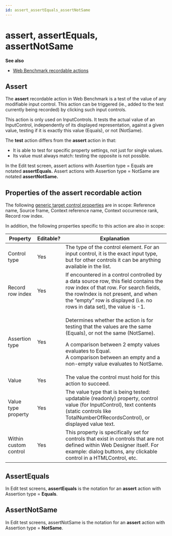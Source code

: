```yaml
---
id: assert_assertEquals_assertNotSame
---
```


# assert, assertEquals, assertNotSame

**See also**

- [Web Benchmark recordable actions](/docs/Web%20and%20app%20UIs/Web%20Benchmark%20recordable%20actions)

## **Assert**

The **assert** recordable action in Web Benchmark is a test of the value of any modifiable input control. This action can be triggered (ie., added to the test currently being recorded) by clicking such input controls.

This action is only used on InputControls. It tests the actual value of an InputControl, independently of its displayed representation, against a given value, testing if it is exactly this value (Equals), or not (NotSame).

The **test** action differs from the **assert** action in that:

- It is able to test for specific property settings, not just for single values.
- Its value must always match: testing the opposite is not possible.

In the Edit test screen, assert actions with Assertion type = Equals are notated **assertEquals.** Assert actions with Assertion type = NotSame are notated **assertNotSame.**

## Properties of the **assert** recordable action

The following [generic target control properties](/docs/Web%20and%20app%20UIs/Testing%20your%20web%20application%20with%20USoft%20Web%20Benchmark/Web%20Benchmark%20test%20editing%20Identifying%20target%20controls%20and%20their%20properties.md) are in scope: Reference name, Source frame, Context reference name, Context occurrence rank, Record row index.

In addition, the following properties specific to this action are also in scope:

|**Property**|**Editable?**|**Explanation**|
|--------|--------|--------|
|Control type|Yes     |The type of the control element. For an input control, it is the exact input type, but for other controls it can be anything available in the list.|
|Record row index|Yes     |If encountered in a control controlled by a data source row, this field contains the row index of that row. For search fields, the rowIndex is not present, and when the “empty” row is displayed (i.e. no rows in data set), the value is -1.|
|Assertion type|Yes     |<p>Determines whether the action is for testing that the values are the same (Equals), or not the same (NotSame).</p><p>A comparison between 2 empty values evaluates to Equal.<br/>			A comparison between an empty and a non-empty value evaluates to NotSame.</p>|
|Value   |Yes     |The value the control must hold for this action to succeed.|
|Value type property|Yes     |The value type that is being tested: updatable (readonly) property, control value (for InputControl), text contents (static controls like TotalNumberOfRecordsControl), or displayed value text.|
|Within custom control|Yes     |This property is specifically set for controls that exist in controls that are not defined within Web Designer itself. For example: dialog buttons, any clickable control in a HTMLControl, etc.|



## **AssertEquals**

In Edit test screens, **assertEquals** is the notation for an **assert** action with Assertion type = **Equals**.

## **AssertNotSame**

In Edit test screens, assertNotSame is the notation for an **assert** action with Assertion type = **NotSame**.